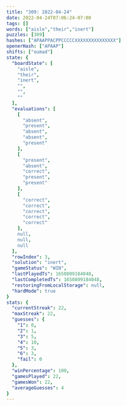```yaml
---
title: "309: 2022-04-24"
date: 2022-04-24T07:06:24-07:00
tags: []
words: ["aisle","their","inert"]
puzzles: [309]
hashes: ["APAAPPACPPCCCCCXXXXXXXXXXXXXXX"]
openerHash: ["APAAP"]
shifts: ["oumad"]
state: {
  "boardState": [
    "aisle",
    "their",
    "inert",
    "",
    "",
    ""
  ],
  "evaluations": [
    [
      "absent",
      "present",
      "absent",
      "absent",
      "present"
    ],
    [
      "present",
      "absent",
      "correct",
      "present",
      "present"
    ],
    [
      "correct",
      "correct",
      "correct",
      "correct",
      "correct"
    ],
    null,
    null,
    null
  ],
  "rowIndex": 3,
  "solution": "inert",
  "gameStatus": "WIN",
  "lastPlayedTs": 1650809184048,
  "lastCompletedTs": 1650809184048,
  "restoringFromLocalStorage": null,
  "hardMode": true
}
stats: {
  "currentStreak": 22,
  "maxStreak": 22,
  "guesses": {
    "1": 0,
    "2": 1,
    "3": 5,
    "4": 10,
    "5": 3,
    "6": 3,
    "fail": 0
  },
  "winPercentage": 100,
  "gamesPlayed": 22,
  "gamesWon": 22,
  "averageGuesses": 4
}
---
```


<!-- more -->
